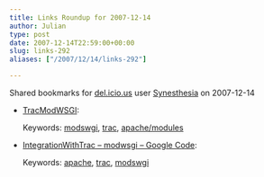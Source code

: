 ```yaml
---
title: Links Roundup for 2007-12-14
author: Julian
type: post
date: 2007-12-14T22:59:00+00:00
slug: links-292 
aliases: ["/2007/12/14/links-292"]

---
```

Shared bookmarks for [del.icio.us][1] user  [Synesthesia][2] on 2007-12-14

  * [TracModWSGI][3]:
   
    Keywords: [modswgi][4], [trac][5], [apache/modules][6]
  * [IntegrationWithTrac &#8211; modwsgi &#8211; Google Code][7]:
   
    Keywords: [apache][8], [trac][5], [modswgi][4]

 [1]: https://del.icio.us/
 [2]: https://del.icio.us/synesthesia
 [3]: https://trac.edgewall.org/wiki/TracModWSGI "https://trac.edgewall.org/wiki/TracModWSGI"
 [4]: https://del.icio.us/synesthesia/modswgi
 [5]: https://del.icio.us/synesthesia/trac
 [6]: https://del.icio.us/synesthesia/apache/modules
 [7]: https://code.google.com/p/modwsgi/wiki/IntegrationWithTrac "https://code.google.com/p/modwsgi/wiki/IntegrationWithTrac"
 [8]: https://del.icio.us/synesthesia/apache